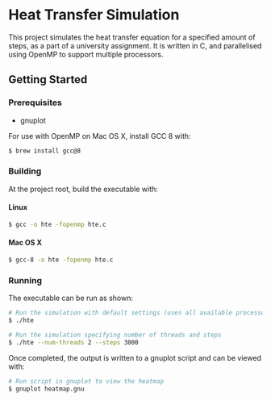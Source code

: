 # Heat Transfer Simulation

<p>
This project simulates the heat transfer equation for a specified amount of steps, as a part of a university assignment.
It is written in C, and parallelised using OpenMP to support multiple processors.
</p>

## Getting Started

### Prerequisites

<ul>
<li>gnuplot</li>
</ul>

<p>
For use with OpenMP on Mac OS X, install GCC 8 with:
</p>

```bash
$ brew install gcc@8
```

### Building

<p>
At the project root, build the executable with:
</p>

#### Linux

```bash
$ gcc -o hte -fopenmp hte.c
```

#### Mac OS X

```bash
$ gcc-8 -o hte -fopenmp hte.c
```

### Running

<p>
The executable can be run as shown:
</p>

```bash
# Run the simulation with default settings (uses all available processors, run for 10000 steps)
$ ./hte

# Run the simulation specifying number of threads and steps
$ ./hte --num-threads 2 --steps 3000
```

<p>
Once completed, the output is written to a gnuplot script and can be viewed with:
</p>

```bash
# Run script in gnuplot to view the heatmap
$ gnuplot heatmap.gnu
```
